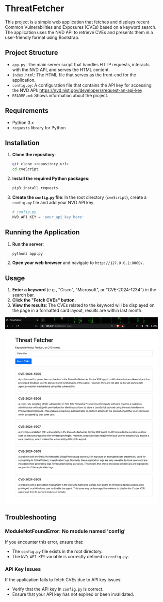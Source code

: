 # ThreatFetcher

This project is a simple web application that fetches and displays recent Common Vulnerabilities and Exposures (CVEs) based on a keyword search. The application uses the NVD API to retrieve CVEs and presents them in a user-friendly format using Bootstrap.

## Project Structure

- `app.py`: The main server script that handles HTTP requests, interacts with the NVD API, and serves the HTML content.
- `index.html`: The HTML file that serves as the front-end for the application.
- `config.py`: A configuration file that contains the API key for accessing the NVD API: https://nvd.nist.gov/developers/request-an-api-key
- `README.md`: Shows information about the project.

## Requirements

- Python 3.x
- `requests` library for Python

## Installation

1. **Clone the repository**:
    ```bash
    git clone <repository_url>
    cd cveScript
    ```

2. **Install the required Python packages**:
    ```bash
    pip3 install requests
    ```

3. **Create the `config.py` file**:
    In the root directory (`cveScript`), create a `config.py` file and add your NVD API key:
    ```python
    # config.py
    NVD_API_KEY = 'your_api_key_here'
    ```

## Running the Application

1. **Run the server**:
    ```bash
    python3 app.py
    ```

2. **Open your web browser** and navigate to `http://127.0.0.1:8000/`.

## Usage

1. **Enter a keyword** (e.g., "Cisco", "Microsoft", or "CVE-2024-1234") in the search bar.
2. **Click the "Fetch CVEs" button**.
3. **View the results**: The CVEs related to the keyword will be displayed on the page in a formatted card layout, results are within last month.

![alt text](img.png)

## Troubleshooting

### ModuleNotFoundError: No module named 'config'

If you encounter this error, ensure that:
- The `config.py` file exists in the root directory.
- The `NVD_API_KEY` variable is correctly defined in `config.py`.

### API Key Issues

If the application fails to fetch CVEs due to API key issues:
- Verify that the API key in `config.py` is correct.
- Ensure that your API key has not expired or been invalidated.